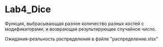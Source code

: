 # Lab4_Dice

Функция, выбрасывающая разное количество разных костей с модификаторами, и возврающая результирующее случайное число.

Ожидания-реальность распределения в файле "распределение.xlsx"
